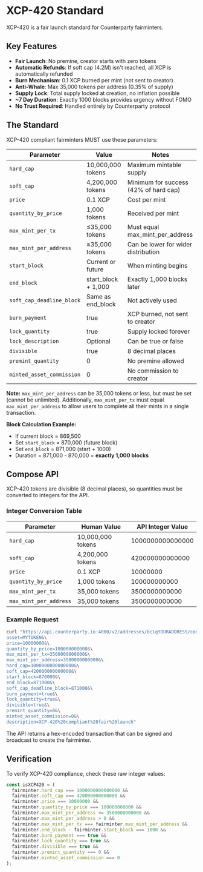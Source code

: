 # XCP-420 Standard

XCP-420 is a fair launch standard for Counterparty fairminters.

## Key Features

- **Fair Launch**: No premine, creator starts with zero tokens
- **Automatic Refunds**: If soft cap (4.2M) isn't reached, all XCP is automatically refunded
- **Burn Mechanism**: 0.1 XCP burned per mint (not sent to creator)
- **Anti-Whale**: Max 35,000 tokens per address (0.35% of supply)
- **Supply Lock**: Total supply locked at creation, no inflation possible
- **~7 Day Duration**: Exactly 1000 blocks provides urgency without FOMO
- **No Trust Required**: Handled entirely by Counterparty protocol

## The Standard

XCP-420 compliant fairminters MUST use these parameters:

| Parameter | Value | Notes |
|-----------|-------|-------|
| `hard_cap` | 10,000,000 tokens | Maximum mintable supply |
| `soft_cap` | 4,200,000 tokens | Minimum for success (42% of hard cap) |
| `price` | 0.1 XCP | Cost per mint |
| `quantity_by_price` | 1,000 tokens | Received per mint |
| `max_mint_per_tx` | ≤35,000 tokens | Must equal max_mint_per_address |
| `max_mint_per_address` | ≤35,000 tokens | Can be lower for wider distribution |
| `start_block` | Current or future | When minting begins |
| `end_block` | start_block + 1,000 | Exactly 1,000 blocks later |
| `soft_cap_deadline_block` | Same as end_block | Not actively used |
| `burn_payment` | true | XCP burned, not sent to creator |
| `lock_quantity` | true | Supply locked forever |
| `lock_description` | Optional | Can be true or false |
| `divisible` | true | 8 decimal places |
| `premint_quantity` | 0 | No premine allowed |
| `minted_asset_commission` | 0 | No commission to creator |

**Note:** `max_mint_per_address` can be 35,000 tokens or less, but must be set (cannot be unlimited). Additionally, `max_mint_per_tx` must equal `max_mint_per_address` to allow users to complete all their mints in a single transaction.

**Block Calculation Example:**
- If current block = 869,500
- Set `start_block` = 870,000 (future block)
- Set `end_block` = 871,000 (start + 1000)
- Duration = 871,000 - 870,000 = **exactly 1,000 blocks**

## Compose API

XCP-420 tokens are divisible (8 decimal places), so quantities must be converted to integers for the API.

### Integer Conversion Table

| Parameter | Human Value | API Integer Value |
|-----------|------------|-------------------|
| `hard_cap` | 10,000,000 tokens | 1000000000000000 |
| `soft_cap` | 4,200,000 tokens | 420000000000000 |
| `price` | 0.1 XCP | 10000000 |
| `quantity_by_price` | 1,000 tokens | 100000000000 |
| `max_mint_per_tx` | 35,000 tokens | 3500000000000 |
| `max_mint_per_address` | 35,000 tokens | 3500000000000 |

### Example Request

```bash
curl "https://api.counterparty.io:4000/v2/addresses/bc1qYOURADDRESS/compose/fairminter?\
asset=MYTOKEN&\
price=10000000&\
quantity_by_price=100000000000&\
max_mint_per_tx=3500000000000&\
max_mint_per_address=3500000000000&\
hard_cap=1000000000000000&\
soft_cap=420000000000000&\
start_block=870000&\
end_block=871000&\
soft_cap_deadline_block=871000&\
burn_payment=true&\
lock_quantity=true&\
divisible=true&\
premint_quantity=0&\
minted_asset_commission=0&\
description=XCP-420%20compliant%20fair%20launch"
```

The API returns a hex-encoded transaction that can be signed and broadcast to create the fairminter.

## Verification

To verify XCP-420 compliance, check these raw integer values:

```javascript
const isXCP420 = (
  fairminter.hard_cap === 1000000000000000 &&
  fairminter.soft_cap === 420000000000000 &&
  fairminter.price === 10000000 &&
  fairminter.quantity_by_price === 100000000000 &&
  fairminter.max_mint_per_address <= 3500000000000 &&
  fairminter.max_mint_per_address > 0 &&
  fairminter.max_mint_per_tx === fairminter.max_mint_per_address &&
  fairminter.end_block - fairminter.start_block === 1000 &&
  fairminter.burn_payment === true &&
  fairminter.lock_quantity === true &&
  fairminter.divisible === true &&
  fairminter.premint_quantity === 0 &&
  fairminter.minted_asset_commission === 0
);
```

